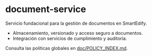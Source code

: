 # document-service

Servicio fundacional para la gestión de documentos en SmartEdify.

- Almacenamiento, versionado y acceso seguro a documentos.
- Integración con servicios de cumplimiento y auditoría.

Consulta las políticas globales en [doc/POLICY_INDEX.md](../../../doc/POLICY_INDEX.md).